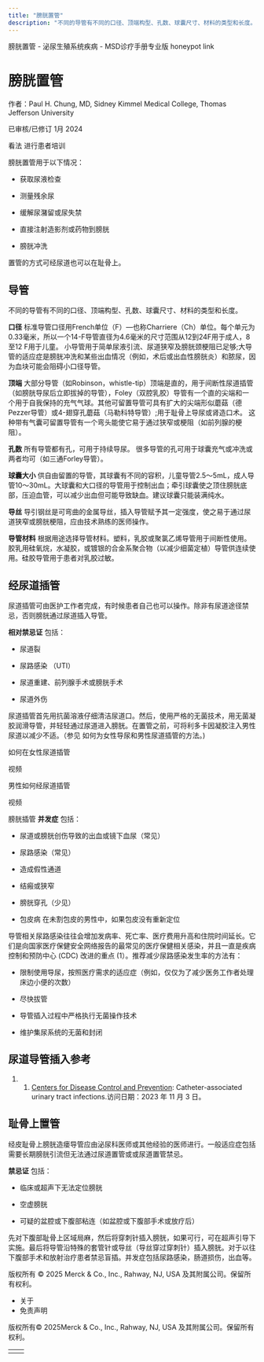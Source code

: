 ```yaml
---
title: "膀胱置管"
description: "不同的导管有不同的口径、顶端构型、孔数、球囊尺寸、材料的类型和长度。"
---
```


﻿膀胱置管 \- 泌尿生殖系统疾病 \- MSD诊疗手册专业版 honeypot link

# 膀胱置管

作者：Paul H. Chung, MD, Sidney Kimmel Medical College, Thomas Jefferson University

已审核/已修订 1月 2024

看法 进行患者培训

膀胱置管用于以下情况：

- 获取尿液检查

- 测量残余尿

- 缓解尿潴留或尿失禁

- 直接注射造影剂或药物到膀胱

- 膀胱冲洗


置管的方式可经尿道也可以在耻骨上。

## 导管

不同的导管有不同的口径、顶端构型、孔数、球囊尺寸、材料的类型和长度。

**口径** 标准导管口径用French单位（F）—也称Charriere（Ch）单位。每个单元为0.33毫米，所以一个14-F导管直径为4.6毫米的尺寸范围从12到24F用于成人，8至12 F用于儿童。 小导管用于简单尿液引流、尿道狭窄及膀胱颈梗阻已足够;大导管的适应症是膀胱冲洗和某些出血情况（例如，术后或出血性膀胱炎）和脓尿，因为血块可能会阻碍小口径导管。

**顶端** 大部分导管（如Robinson，whistle-tip）顶端是直的，用于间断性尿道插管（如膀胱导尿后立即拔掉的导管），Foley（双腔乳胶）导管有一个直的尖端和一个用于自我保持的充气气球。其他可留置导管可具有扩大的尖端形似蘑菇（德Pezzer导管）或4-翅穿孔蘑菇（马勒科特导管）;用于耻骨上导尿或肾造口术。 这种带有气囊可留置导管有一个弯头能使它易于通过狭窄或梗阻（如前列腺的梗阻）。

**孔数** 所有导管都有孔，可用于持续导尿。 很多导管的孔可用于球囊充气或冲洗或两者均可（如三通Forley导管）。

**球囊大小** 供自由留置的导管，其球囊有不同的容积，儿童导管2.5～5mL，成人导管10～30mL。大球囊和大口径的导管用于控制出血；牵引球囊使之顶住膀胱底部，压迫血管，可以减少出血但可能导致缺血。建议球囊只能装满纯水。

**导丝** 导引钢丝是可弯曲的金属导丝，插入导管赋予其一定强度，使之易于通过尿道狭窄或膀胱梗阻，应由技术熟练的医师操作。

**导管材料** 根据用途选择导管材料。塑料，乳胶或聚氯乙烯导管用于间断性使用。胶乳用硅氧烷，水凝胶，或镀银的合金系聚合物（以减少细菌定植）导管供连续使用。硅胶导管用于患者对乳胶过敏。

## 经尿道插管

尿道插管可由医护工作者完成，有时候患者自己也可以操作。除非有尿道途径禁忌，否则膀胱通过尿道插入导管。

**相对禁忌证** 包括：

- 尿道裂

- 尿路感染 （UTI）

- 尿道重建、前列腺手术或膀胱手术

- 尿道外伤


尿道插管首先用抗菌溶液仔细清洁尿道口。然后，使用严格的无菌技术，用无菌凝胶润滑导管，并轻轻通过尿道进入膀胱。在置管之前，可将利多卡因凝胶注入男性尿道以减少不适。（参见 如何为女性导尿和男性尿道插管的方法。)

如何在女性尿道插管



视频

男性如何经尿道插管



视频

膀胱插管 **并发症** 包括：

- 尿道或膀胱创伤导致的出血或镜下血尿（常见）

- 尿路感染（常见）

- 造成假性通道

- 结瘢或狭窄

- 膀胱穿孔（少见）

- 包皮病 在未割包皮的男性中，如果包皮没有重新定位


导管相关尿路感染往往会增加发病率、死亡率、医疗费用升高和住院时间延长。它们是向国家医疗保健安全网络报告的最常见的医疗保健相关感染，并且一直是疾病控制和预防中心 (CDC) 改进的重点 (1）。推荐减少尿路感染发生率的方法有：

- 限制使用导尿，按照医疗需求的适应症（例如，仅仅为了减少医务工作者处理床边小便的次数）

- 尽快拔管

- 导管插入过程中严格执行无菌操作技术

- 维护集尿系统的无菌和封闭


## 尿道导管插入参考

1. 1. [Centers for Disease Control and Prevention](https://www.cdc.gov/hai/ca_uti/uti.html): Catheter-associated urinary tract infections.访问日期：2023 年 11 月 3 日。


## 耻骨上置管

经皮耻骨上膀胱造瘘导管应由泌尿科医师或其他经验的医师进行。一般适应症包括需要长期膀胱引流但无法通过尿道置管或或尿道置管禁忌。

**禁忌证** 包括：

- 临床或超声下无法定位膀胱

- 空虚膀胱

- 可疑的盆腔或下腹部粘连（如盆腔或下腹部手术或放疗后）


先对下腹部耻骨上区域局麻，然后将穿刺针插入膀胱，如果可行，可在超声引导下实施。最后将导管沿特殊的套管针或导丝（导丝穿过穿刺针）插入膀胱。对于以往下腹部手术和放射治疗患者禁忌盲插。并发症包括尿路感染，肠道损伤，出血等。



版权所有 © 2025
Merck & Co., Inc., Rahway, NJ, USA 及其附属公司。保留所有权利。

- 关于
- 免责声明

版权所有© 2025Merck & Co., Inc., Rahway, NJ, USA 及其附属公司。保留所有权利。

|     |     |
| --- | --- |
|  |  |
